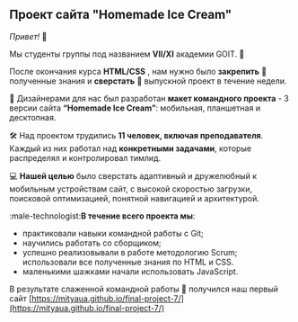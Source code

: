 ## Проект сайта "Homemade Ice Cream"

_Привет!_ :wave:

Мы студенты группы под названием **VII/XI** академии GOIT. :rocket:

После окончания курса **HTML/CSS** , нам нужно было **закрепить** :pushpin:
полученные знания и **сверстать** :page_with_curl: выпускной проект в течение
недели.

:art: Дизайнерами для нас был разработан **макет командного проекта** - 3 версии
сайта **“Homemade Ice Cream”**: мобильная, планшетная и десктопная.

:hammer_and_wrench: Над проектом трудились **11 человек, включая
преподавателя**. Каждый из них работал над **конкретными задачами**, которые
распределял и контролировал тимлид.

:computer: **Нашей целью** было сверстать адаптивный и дружелюбный к мобильным
устройствам сайт, с высокой скоростью загрузки, поисковой оптимизацией, понятной
навигацией и архитектурой.

:male-technologist:**В течение всего проекта мы**:

- практиковали навыки командной работы с Git;
- научились работать со сборщиком;
- успешно реализовывали в работе методологию Scrum; использовали все полученные
  знания по HTML и CSS.
- маленькими шажками начали использовать JavaScript.

В результате слаженной командной работы :handshake: получился наш первый сайт
[https://mityaua.github.io/final-project-7/](https://mityaua.github.io/final-project-7/)
